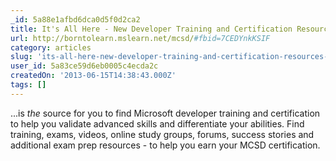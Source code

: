 ```yaml
---
_id: 5a88e1afbd6dca0d5f0d2ca2
title: It's All Here - New Developer Training and Certification Resources Page 
url: http://borntolearn.mslearn.net/mcsd/#fbid=7CEDYnkKSIF
category: articles
slug: 'its-all-here-new-developer-training-and-certification-resources-page'
user_id: 5a83ce59d6eb0005c4ecda2c
createdOn: '2013-06-15T14:38:43.000Z'
tags: []
---
```


...is <em>the</em> source for you to find Microsoft developer training and certification to help you validate advanced skills and differentiate your abilities. Find training, exams, videos, online study groups, forums, success stories and additional exam prep resources - to help you earn your MCSD certification.
